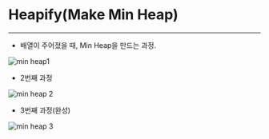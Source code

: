 # Heapify(Make Min Heap)
---
- 배열이 주어졌을 때, Min Heap을 만드는 과정.  

![min heap1](https://user-images.githubusercontent.com/71700079/144562437-b4676e5a-078e-4fb0-84f6-3069eef2d01e.png)  

- 2번째 과정  

![min heap 2](https://user-images.githubusercontent.com/71700079/144562444-d9351dab-d17b-4859-8d1d-4d117f02d821.png)  

- 3번째 과정(완성)  

![min heap 3](https://user-images.githubusercontent.com/71700079/144562446-f9d0d841-6ed3-4703-abae-f0c1e2503ad7.png)  
